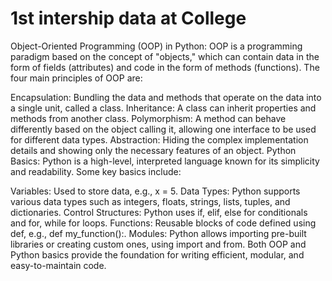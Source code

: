 # 1st intership data at College 
Object-Oriented Programming (OOP) in Python:
OOP is a programming paradigm based on the concept of "objects," which can contain data in the form of fields (attributes) and code in the form of methods (functions). The four main principles of OOP are:

Encapsulation: Bundling the data and methods that operate on the data into a single unit, called a class.
Inheritance: A class can inherit properties and methods from another class.
Polymorphism: A method can behave differently based on the object calling it, allowing one interface to be used for different data types.
Abstraction: Hiding the complex implementation details and showing only the necessary features of an object.
Python Basics:
Python is a high-level, interpreted language known for its simplicity and readability. Some key basics include:

Variables: Used to store data, e.g., x = 5.
Data Types: Python supports various data types such as integers, floats, strings, lists, tuples, and dictionaries.
Control Structures: Python uses if, elif, else for conditionals and for, while for loops.
Functions: Reusable blocks of code defined using def, e.g., def my_function():.
Modules: Python allows importing pre-built libraries or creating custom ones, using import and from.
Both OOP and Python basics provide the foundation for writing efficient, modular, and easy-to-maintain code.
